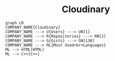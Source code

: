 <h1 align="center">Cloudinary</h1>

```mermaid
graph LR
COMPANY_NAME{Cloudinary}
COMPANY_NAME ---> U{Users} ---> UN[1]
COMPANY_NAME ---> R{Repositories} ---> RN[2]
COMPANY_NAME ---> G{Gists} ---> GN[130]
COMPANY_NAME ---> ML{Most Used<br>Languages}
ML --> HTML[HTML]
ML --> C++[C++]
```
